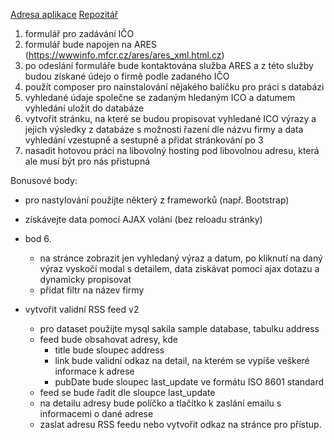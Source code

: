 [Adresa aplikace](https://inizio.appfactory.cz)
[Repozitář](https://github.com/xnekv03/inizio)

1. formulář pro zadávání IČO
2. formulář bude napojen na ARES (https://wwwinfo.mfcr.cz/ares/ares_xml.html.cz)
3. po odeslání formuláře bude kontaktována služba ARES a z této služby budou získané údejo o firmě podle zadaného IČO
4. použít composer pro nainstalování nějakého balíčku pro práci s databázi
5. vyhledané údaje společne se zadaným hledaným ICO a datumem vyhledání uložit do databáze
6. vytvořit stránku, na které se budou propisovat vyhledané ICO výrazy a jejich výsledky z databáze s možnosti řazení dle názvu firmy a data vyhledání vzestupně a sestupně a přidat stránkování po 3
7. nasadit hotovou práci na libovolný hosting pod libovolnou adresu, která ale musí být pro nás přistupná

Bonusové body:
- pro nastylování použijte některý z frameworků (např. Bootstrap)
- získávejte data pomocí AJAX volání (bez reloadu stránky)
- bod 6.
    - na stránce zobrazit jen vyhledaný výraz a datum, po kliknutí na daný výraz vyskočí modal s detailem, data ziskávat pomocí ajax dotazu a dynamicky propisovat
    - přidat filtr na název firmy

- vytvořit validní RSS feed v2
    - pro dataset použijte mysql sakila sample database, tabulku address
    - feed bude obsahovat adresy, kde
        - title bude sloupec address
        - link bude validní odkaz na detail, na kterém se vypíše veškeré informace k adrese
        - pubDate bude sloupec last_update ve formátu ISO 8601 standard
    - feed se bude řadit dle sloupce last_update
    - na detailu adresy bude políčko a tlačítko k zaslání emailu s informacemi o dané adrese
    - zaslat adresu RSS feedu nebo vytvořit odkaz na stránce pro přístup.
